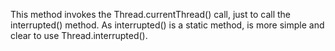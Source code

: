 This method invokes the Thread.currentThread() call, just to call the interrupted() method. As interrupted() is a static method, is more simple and clear to use Thread.interrupted().